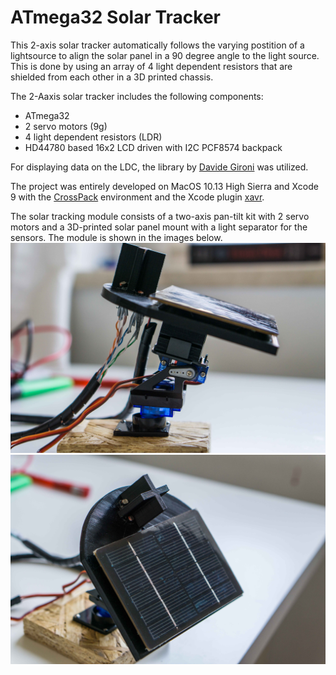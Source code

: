 # ATmega32 Solar Tracker

This 2-axis solar tracker automatically follows the varying postition of a lightsource to align the solar panel in a 90 degree angle to the light source. This is done by using an array of 4 light dependent resistors that are shielded from each other in a 3D printed chassis. 

The 2-Aaxis solar tracker includes the following components:
* ATmega32
* 2 servo motors (9g)
* 4 light dependent resistors (LDR)
* HD44780 based 16x2 LCD driven with I2C PCF8574 backpack

For displaying data on the LDC, the library by [Davide Gironi](http://davidegironi.blogspot.com/2013/06/an-avr-atmega-library-for-hd44780-based.html#.Wy-JMS3qigQ) was utilized.

The project was entirely developed on MacOS 10.13 High Sierra and Xcode 9 with the [CrossPack](https://www.obdev.at/products/crosspack/index.html) environment and the Xcode plugin [xavr](https://github.com/jawher/xavr).

The solar tracking module consists of a two-axis pan-tilt kit with 2 servo motors and a 3D-printed solar panel mount with a light separator for the sensors. The module is shown in the images below.
![Solar Module Side View](/img/Panel_sideview.jpg)
![Solar Module Top View](/img/panel_topview.jpg)
